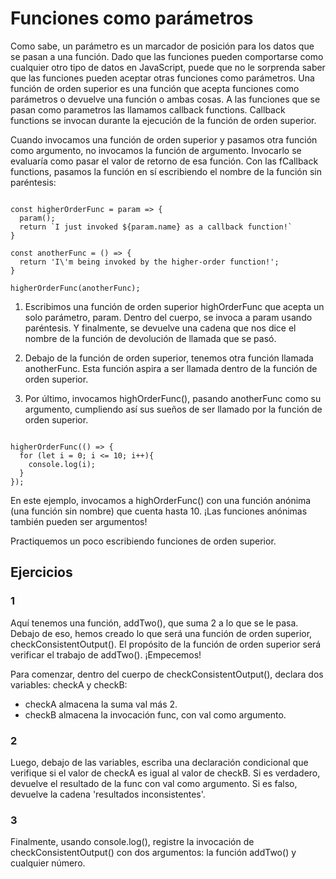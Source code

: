 # Funciones como parámetros

Como sabe, un parámetro es un marcador de posición para los datos que se pasan a una función. Dado que las funciones pueden comportarse como cualquier otro tipo de datos en JavaScript, puede que no le sorprenda saber que las funciones pueden aceptar otras funciones como parámetros. Una función de orden superior es una función que acepta funciones como parámetros o devuelve una función o ambas cosas. A las funciones que se pasan como parametros las llamamos callback functions. Callback functions se invocan durante la ejecución de la función de orden superior.

Cuando invocamos una función de orden superior y pasamos otra función como argumento, no invocamos la función de argumento. Invocarlo se evaluaría como pasar el valor de retorno de esa función. Con las fCallback functions, pasamos la función en sí escribiendo el nombre de la función sin paréntesis:

~~~

const higherOrderFunc = param => {
  param();
  return `I just invoked ${param.name} as a callback function!`
}
 
const anotherFunc = () => {
  return 'I\'m being invoked by the higher-order function!';
}
 
higherOrderFunc(anotherFunc);

~~~

1. Escribimos una función de orden superior highOrderFunc que acepta un solo parámetro, param. Dentro del cuerpo, se invoca a param usando paréntesis. Y finalmente, se devuelve una cadena que nos dice el nombre de la función de devolución de llamada que se pasó.

2. Debajo de la función de orden superior, tenemos otra función llamada anotherFunc. Esta función aspira a ser llamada dentro de la función de orden superior.

3. Por último, invocamos highOrderFunc(), pasando anotherFunc como su argumento, cumpliendo así sus sueños de ser llamado por la función de orden superior.

~~~

higherOrderFunc(() => {
  for (let i = 0; i <= 10; i++){
    console.log(i);
  }
});

~~~


En este ejemplo, invocamos a highOrderFunc() con una función anónima (una función sin nombre) que cuenta hasta 10. ¡Las funciones anónimas también pueden ser argumentos!

Practiquemos un poco escribiendo funciones de orden superior.

## Ejercicios

### 1

Aquí tenemos una función, addTwo(), que suma 2 a lo que se le pasa. Debajo de eso, hemos creado lo que será una función de orden superior, checkConsistentOutput(). El propósito de la función de orden superior será verificar el trabajo de addTwo(). ¡Empecemos!

Para comenzar, dentro del cuerpo de checkConsistentOutput(), declara dos variables: checkA y checkB:

- checkA almacena la suma val más 2.
- checkB almacena la invocación func, con val como argumento.

### 2

Luego, debajo de las variables, escriba una declaración condicional que verifique si el valor de checkA es igual al valor de checkB. Si es verdadero, devuelve el resultado de la func con val como argumento. Si es falso, devuelve la cadena 'resultados inconsistentes'.

### 3

Finalmente, usando console.log(), registre la invocación de checkConsistentOutput() con dos argumentos: la función addTwo() y cualquier número.